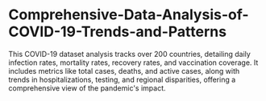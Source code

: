 # Comprehensive-Data-Analysis-of-COVID-19-Trends-and-Patterns
This COVID-19 dataset analysis tracks over 200 countries, detailing daily infection rates, mortality rates, recovery rates, and vaccination coverage. It includes metrics like total cases, deaths, and active cases, along with trends in hospitalizations, testing, and regional disparities, offering a comprehensive view of the pandemic's impact.
